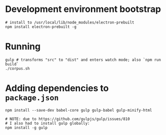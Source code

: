 # Development environment bootstrap

```
# install to /usr/local/lib/node_modules/electron-prebuilt
npm install electron-prebuilt -g
```

# Running

```
gulp # transforms "src" to "dist" and enters watch mode; also `npm run build`
./corpus.sh
```


# Adding dependencies to `package.json`

```
npm install --save-dev babel-core gulp gulp-babel gulp-minify-html

# NOTE: due to https://github.com/gulpjs/gulp/issues/810
# I also had to install gulp globally:
npm install -g gulp
```
